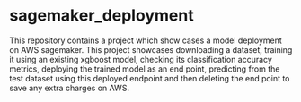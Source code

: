 # sagemaker_deployment
This repository contains a project which show cases a model deployment on AWS sagemaker.
This project showcases downloading a dataset, training it using an existing xgboost model, checking its classification accuracy metrics,
deploying the trained model as an end point, predicting from the test dataset using this deployed endpoint and then deleting the end point to save any extra charges on AWS.
